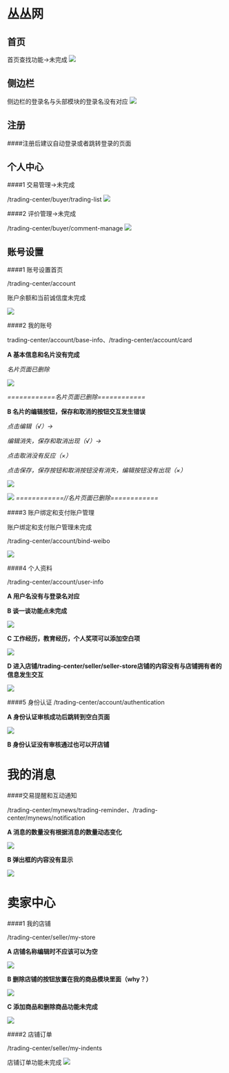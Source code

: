 丛丛网
=========================
首页
-------------------------

首页查找功能->未完成
![](http://i1.tietuku.com/dab1cb694b3846d6.png)

侧边栏
--------------------------

侧边栏的登录名与头部模块的登录名没有对应
![](http://i1.tietuku.com/8aba2ca35c1e7959.png)

注册
-----------------------
####注册后建议自动登录或者跳转登录的页面

个人中心
-------------------------

####1 交易管理->未完成

/trading-center/buyer/trading-list
![](http://i1.tietuku.com/502dbbb5e354ad70.png)

####2 评价管理->未完成

/trading-center/buyer/comment-manage
![](http://i1.tietuku.com/29a9e68e604d3ccc.png)

账号设置
---------
####1 账号设置首页

/trading-center/account

账户余额和当前诚信度未完成

![](http://i1.tietuku.com/093840651ac27ac4.png)

####2 我的账号

trading-center/account/base-info、/trading-center/account/card

__A 基本信息和名片没有完成__

*名片页面已删除*

![](http://i1.tietuku.com/4187fe3259cc3991.png)

*============名片页面已删除============*

__B 名片的编辑按钮，保存和取消的按钮交互发生错误__

*点击编辑（√）->*

*编辑消失，保存和取消出现（√）->*

*点击取消没有反应（×）*

*点击保存，保存按钮和取消按钮没有消失，编辑按钮没有出现（×）*

![](http://i1.tietuku.com/7453d2cb81e10280.png)

![](http://i1.tietuku.com/378fa59284484173.png)
*============//名片页面已删除============*

####3 账户绑定和支付账户管理

账户绑定和支付账户管理未完成

/trading-center/account/bind-weibo

![](http://i1.tietuku.com/c4a9da4387fc6e2f.png)

####4 个人资料

/trading-center/account/user-info

__A 用户名没有与登录名对应__

__B 谈一谈功能点未完成__

![](http://i1.tietuku.com/beef512a201a238f.png)

__C 工作经历，教育经历，个人奖项可以添加空白项__

![](http://i1.tietuku.com/562265d612929f62.png)

__D 进入店铺/trading-center/seller/seller-store店铺的内容没有与店铺拥有者的信息发生交互__

![](http://i1.tietuku.com/130d025360ae41b8.png)

####5 身份认证
/trading-center/account/authentication

__A 身份认证审核成功后跳转到空白页面__

![](http://i1.tietuku.com/849c30158b7907bd.png)

__B 身份认证没有审核通过也可以开店铺__

我的消息
=========
####交易提醒和互动通知

/trading-center/mynews/trading-reminder、/trading-center/mynews/notification

__A 消息的数量没有根据消息的数量动态变化__

![](http://i1.tietuku.com/8b9c96ab3c069287.png)

__B 弹出框的内容没有显示__

![](http://i1.tietuku.com/6c81d0174d3517c7.png)

卖家中心
=========
####1 我的店铺

/trading-center/seller/my-store

__A 店铺名称编辑时不应该可以为空__

![](http://i1.tietuku.com/403b87955885285a.png)

__B 删除店铺的按钮放置在我的商品模块里面（why？）__


![](http://i1.tietuku.com/ed218d99239ccc36.png)


__C 添加商品和删除商品功能未完成__

![](http://i1.tietuku.com/7825deac9ed2cb0a.png)

####2 店铺订单

/trading-center/seller/my-indents

店铺订单功能未完成
![](http://i1.tietuku.com/e9413d855df1aeb1.png)
